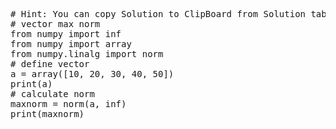 <pre class="file" data-target="clipboard">
# Hint: You can copy Solution to ClipBoard from Solution tab in Step 4
# vector max norm
from numpy import inf
from numpy import array
from numpy.linalg import norm
# define vector
a = array([10, 20, 30, 40, 50])
print(a)
# calculate norm
maxnorm = norm(a, inf)
print(maxnorm)
</pre>

